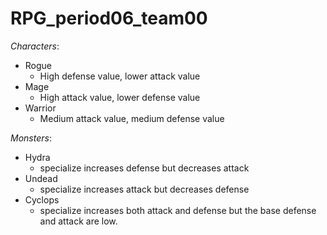 # RPG_period06_team00
_Characters_:
* Rogue
  * High defense value, lower attack value
* Mage
  * High attack value, lower defense value
* Warrior
  * Medium attack value, medium defense value

_Monsters_:
* Hydra
  * specialize increases defense but decreases attack
* Undead
  * specialize increases attack but decreases defense 
* Cyclops
  * specialize increases both attack and defense but the base defense and attack are low.
